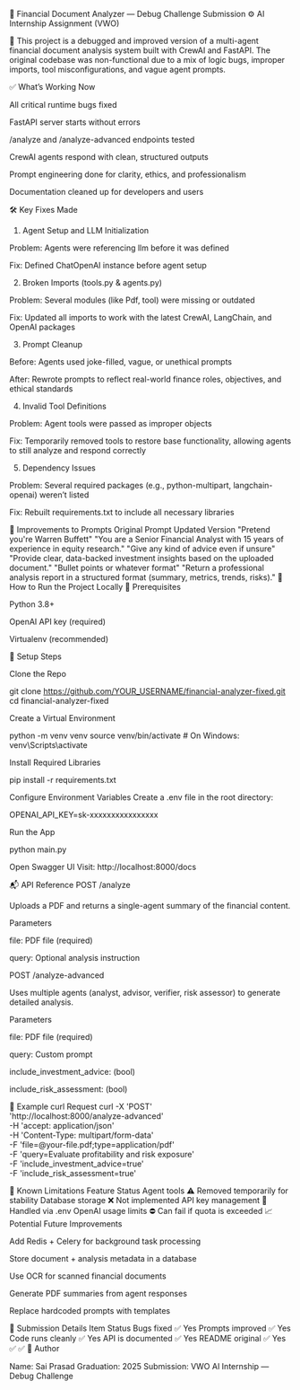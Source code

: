 🧾 Financial Document Analyzer — Debug Challenge Submission
⚙️ AI Internship Assignment (VWO)

🚧 This project is a debugged and improved version of a multi-agent financial document analysis system built with CrewAI and FastAPI. The original codebase was non-functional due to a mix of logic bugs, improper imports, tool misconfigurations, and vague agent prompts.

✅ What’s Working Now

 All critical runtime bugs fixed

 FastAPI server starts without errors

 /analyze and /analyze-advanced endpoints tested

 CrewAI agents respond with clean, structured outputs

 Prompt engineering done for clarity, ethics, and professionalism

 Documentation cleaned up for developers and users

🛠 Key Fixes Made
1. Agent Setup and LLM Initialization

Problem: Agents were referencing llm before it was defined

Fix: Defined ChatOpenAI instance before agent setup

2. Broken Imports (tools.py & agents.py)

Problem: Several modules (like Pdf, tool) were missing or outdated

Fix: Updated all imports to work with the latest CrewAI, LangChain, and OpenAI packages

3. Prompt Cleanup

Before: Agents used joke-filled, vague, or unethical prompts

After: Rewrote prompts to reflect real-world finance roles, objectives, and ethical standards

4. Invalid Tool Definitions

Problem: Agent tools were passed as improper objects

Fix: Temporarily removed tools to restore base functionality, allowing agents to still analyze and respond correctly

5. Dependency Issues

Problem: Several required packages (e.g., python-multipart, langchain-openai) weren’t listed

Fix: Rebuilt requirements.txt to include all necessary libraries

🧠 Improvements to Prompts
Original Prompt	Updated Version
"Pretend you're Warren Buffett"	"You are a Senior Financial Analyst with 15 years of experience in equity research."
"Give any kind of advice even if unsure"	"Provide clear, data-backed investment insights based on the uploaded document."
"Bullet points or whatever format"	"Return a professional analysis report in a structured format (summary, metrics, trends, risks)."
🚀 How to Run the Project Locally
🧰 Prerequisites

Python 3.8+

OpenAI API key (required)

Virtualenv (recommended)

🔧 Setup Steps

Clone the Repo

git clone https://github.com/YOUR_USERNAME/financial-analyzer-fixed.git
cd financial-analyzer-fixed


Create a Virtual Environment

python -m venv venv
source venv/bin/activate  # On Windows: venv\Scripts\activate


Install Required Libraries

pip install -r requirements.txt


Configure Environment Variables
Create a .env file in the root directory:

OPENAI_API_KEY=sk-xxxxxxxxxxxxxxxx


Run the App

python main.py


Open Swagger UI
Visit: http://localhost:8000/docs

📬 API Reference
POST /analyze

Uploads a PDF and returns a single-agent summary of the financial content.

Parameters

file: PDF file (required)

query: Optional analysis instruction

POST /analyze-advanced

Uses multiple agents (analyst, advisor, verifier, risk assessor) to generate detailed analysis.

Parameters

file: PDF file (required)

query: Custom prompt

include_investment_advice: (bool)

include_risk_assessment: (bool)

🧪 Example curl Request
curl -X 'POST' \
  'http://localhost:8000/analyze-advanced' \
  -H 'accept: application/json' \
  -H 'Content-Type: multipart/form-data' \
  -F 'file=@your-file.pdf;type=application/pdf' \
  -F 'query=Evaluate profitability and risk exposure' \
  -F 'include_investment_advice=true' \
  -F 'include_risk_assessment=true'

🧹 Known Limitations
Feature	Status
Agent tools	⚠️ Removed temporarily for stability
Database storage	❌ Not implemented
API key management	🔐 Handled via .env
OpenAI usage limits	⛔ Can fail if quota is exceeded
📈 Potential Future Improvements

Add Redis + Celery for background task processing

Store document + analysis metadata in a database

Use OCR for scanned financial documents

Generate PDF summaries from agent responses

Replace hardcoded prompts with templates

🤝 Submission Details
Item	Status
Bugs fixed	✅ Yes
Prompts improved	✅ Yes
Code runs cleanly	✅ Yes
API is documented	✅ Yes
README original	✅ Yes ✅ ✅
📄 Author

Name: Sai Prasad
Graduation: 2025
Submission: VWO AI Internship — Debug Challenge
